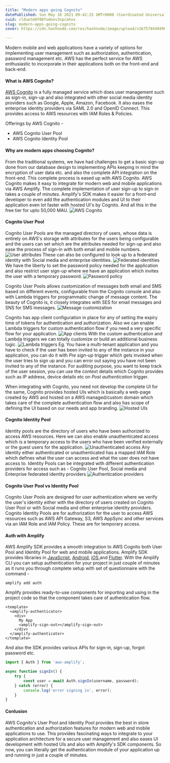 ```yaml
---
title: "Modern apps going Cognito"
datePublished: Sun May 16 2021 09:42:25 GMT+0000 (Coordinated Universal Time)
cuid: clduetm9f00fudonv3spcahxx
slug: modern-apps-going-cognito
cover: https://cdn.hashnode.com/res/hashnode/image/upload/v1675784494968/90fef3e3-ad75-40f7-b8a7-6c56a65e79ba.jpeg

---
```


Modern mobile and web applications have a variety of options for implementing user management such as authorization, authentication, password management etc. AWS has the perfect service for AWS enthusiastic to incorporate in their applications both on the front-end and back-end. 

#### What is AWS Cognito?
[AWS Cognito](https://aws.amazon.com/cognito/) is a fully managed service which does user management such as sign-in, sign-up and also integrated with other social media identity providers such as Google, Apple, Amazon, Facebook. It also eases the enterprise identity providers via SAML 2.0 and OpenID Connect. This provides access to AWS resources with IAM Roles & Policies.

Offerings by AWS Cognito -
+ AWS Cognito User Pool
+ AWS Cognito Identity Pool

#### Why are modern apps choosing Cognito?
From the traditional systems, we have had challenges to get a basic sign-up done from our database design to implementing APIs keeping in mind the encryption of user data etc. and also the complete API integration on the front-end. This complete process is eased up with AWS Cognito. AWS Cognito makes it easy to integrate for modern web and mobile applications via AWS Amplify. The complete implementation of user sign-up to sign-in takes a couple of minutes. Amplify's SDK makes it easier for a front-end developer to even add the authentication modules and UI to their application even lot faster with hosted UI's by Cognito. And all this in the free tier for upto 50,000 MAU. 
![AWS Cognito](https://cdn.hashnode.com/res/hashnode/image/upload/v1675784480800/5406957d-1a6c-4eec-9bdd-41537a8e6708.png)

#### Cognito User Pool
Cognito User Pools are the managed directory of users, whose data is entirely on AWS's storage with attributes for the users being configurable and the users can set which are the attributes needed for sign-up and also ease the process of sign-in with both email and mobile numbers. 
![User attributes](https://cdn.hashnode.com/res/hashnode/image/upload/v1675784482389/acfc528f-f153-4b77-8550-6d340a714f23.png)
These can also be configured to look up to a federated identity with Social media and enterprise identities. 
![Federated identities](https://cdn.hashnode.com/res/hashnode/image/upload/v1675784483780/908185cd-a0bc-4edc-9903-1ce869a4b7d7.png)
We have the liberty to set the password policy needed for the application and also restrict user sign-up where we have an application which invites the user with a temporary password.
![Password policy](https://cdn.hashnode.com/res/hashnode/image/upload/v1675784485066/19f0918e-b58a-42c7-bff3-e04e28c59371.png)

Cognito User Pools allows customization of messages both email and SMS based on different events, configurable from the Cognito console and also with Lambda triggers for programmatic change of message content. The beauty of Cognito is, it closely integrates with SES for email messages and SNS for SMS messages. 
![Message customization](https://cdn.hashnode.com/res/hashnode/image/upload/v1675784486705/53f1cced-d156-4bb6-9aa4-78f6f2e64992.png)

Cognito has app client configuration in place for any of setting the expiry time of tokens for authentication and authorization. Also we can enable Lambda triggers for custom authentication flow if you need a very specific flow for your application.
![App clients](https://cdn.hashnode.com/res/hashnode/image/upload/v1675784488165/8731f22b-c4ec-4198-8987-537c5b604bd0.png)
With the custom authentication and Lambda triggers we can totally customize or build an additional business logic.
![Lambda triggers](https://cdn.hashnode.com/res/hashnode/image/upload/v1675784489588/2aa9bc57-9a78-4fec-8b69-349672bde272.png)
Eg. You have a multi-tenant application and you have to check if the user has been invited to any of the instance in your application, you can do it with *Pre sign-up* trigger which gets invoked when the user tries to sign up and you can error out saying you have not been invited to any of the instance. 
For auditing purpose, you want to keep track of the user session, you can use the context details which Cognito provides such as IP address, device details etc on *Post authentication* trigger.

When integrating with Cognito, you need not develop the complete UI for the same, Cognito provides hosted UIs which is basically a web-page created by AWS and hosted on a AWS managed/custom domain which takes care of the complete authentication flow and also has scope of defining the UI based on our needs and app branding.
![Hosted UIs](https://cdn.hashnode.com/res/hashnode/image/upload/v1675784491135/894ca542-94e5-4cba-b0bb-2814caa8363c.png)
#### Cognito Identity Pool
Identity pools are the directory of users who have been authorized to access AWS resources. Here we can also enable unauthenticated access which is a temporary access to the users who have been verified externally or the guest users for the application. 
![Unauthenticated access](https://cdn.hashnode.com/res/hashnode/image/upload/v1675784492375/2496bba9-50a7-4a75-8131-89fffa5965cc.png)
Any identity either authenticated or unauthenticated has a mapped IAM Role which defines what the user can access and what the user does not have access to. 
Identity Pools can be integrated with different authentication providers for access such as - Cognito User Pool, Social media and Enterprise federated identity providers
![Authentication providers](https://cdn.hashnode.com/res/hashnode/image/upload/v1675784493630/7db201a7-ba99-46dc-99f5-26d15f11d196.png)

#### Cognito User Pool vs Identity Pool
Cognito User Pools are designed for user authentication where we verify the user's identity either with the directory of users created on Cognito User Pool or with Social media and other enterprise identity providers. 
Cognito Identity Pools are for authorization for the user to access AWS resources such as AWS API Gateway, S3, AWS AppSync and other services via an IAM Role and IAM Policy. These are for temporary access. 

#### Auth with Amplify
AWS Amplify SDK provides a smooth integration to AWS Cognito both User Pool and Identity Pool for web and mobile applications. Amplify SDK provides libraries in [JavaScript](https://docs.amplify.aws/lib/auth/getting-started/q/platform/js), [Android](https://docs.amplify.aws/lib/auth/getting-started/q/platform/android), [iOS ](https://docs.amplify.aws/lib/auth/getting-started/q/platform/ios) and [Flutter](https://docs.amplify.aws/lib/auth/getting-started/q/platform/flutter). With the Amplify CLI you can setup authentication for your project in just couple of minutes as it runs you through complete setup with set of questionnaire with the command -
```
amplify add auth
```
Amplify provides ready-to-use components for importing and using in the project code so that the component takes care of authentication flow.
```
<template>
  <amplify-authenticator>
    <div>
      My App
      <amplify-sign-out></amplify-sign-out>
    </div>
  </amplify-authenticator>
</template>
```
And also the SDK provides various APIs for sign-in, sign-up, forgot password etc.
```javascript
import { Auth } from 'aws-amplify';

async function signIn() {
    try {
        const user = await Auth.signIn(username, password);
    } catch (error) {
        console.log('error signing in', error);
    }
}
```

#### Conlusion
AWS Cognito's User Pool and Identity Pool provides the best in store authentication and authorization features for modern web and mobile applications to use. This provides fascinating ways to integrate to your application architecture for a secure user management and also eases UI development with hosted UIs and also with Amplify's SDK components. So now, you can literally get the authentication module of your application up and running in just a couple of minutes.

